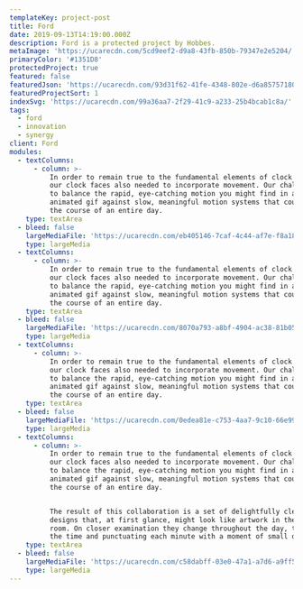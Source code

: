 ```yaml
---
templateKey: project-post
title: Ford
date: 2019-09-13T14:19:00.000Z
description: Ford is a protected project by Hobbes.
metaImage: 'https://ucarecdn.com/5cd9eef2-d9a8-43fb-850b-79347e2e5204/'
primaryColor: '#1351D8'
protectedProject: true
featured: false
featuredJson: 'https://ucarecdn.com/93d31f62-41fe-4348-802e-d6a857571804/'
featuredProjectSort: 1
indexSvg: 'https://ucarecdn.com/99a36aa7-2f29-41c9-a233-25b4bcab1c8a/'
tags:
  - ford
  - innovation
  - synergy
client: Ford
modules:
  - textColumns:
      - column: >-
          In order to remain true to the fundamental elements of clock design,
          our clock faces also needed to incorporate movement. Our challenge was
          to balance the rapid, eye-catching motion you might find in an
          animated gif against slow, meaningful motion systems that could span
          the course of an entire day.
    type: textArea
  - bleed: false
    largeMediaFile: 'https://ucarecdn.com/eb405146-7caf-4c44-af7e-f8a18cefa259/'
    type: largeMedia
  - textColumns:
      - column: >-
          In order to remain true to the fundamental elements of clock design,
          our clock faces also needed to incorporate movement. Our challenge was
          to balance the rapid, eye-catching motion you might find in an
          animated gif against slow, meaningful motion systems that could span
          the course of an entire day.
    type: textArea
  - bleed: false
    largeMediaFile: 'https://ucarecdn.com/8070a793-a8bf-4904-ac38-81b05140ce83/'
    type: largeMedia
  - textColumns:
      - column: >-
          In order to remain true to the fundamental elements of clock design,
          our clock faces also needed to incorporate movement. Our challenge was
          to balance the rapid, eye-catching motion you might find in an
          animated gif against slow, meaningful motion systems that could span
          the course of an entire day.
    type: textArea
  - bleed: false
    largeMediaFile: 'https://ucarecdn.com/0edea81e-c753-4aa7-9c10-66e99fbbf58b/'
    type: largeMedia
  - textColumns:
      - column: >-
          In order to remain true to the fundamental elements of clock design,
          our clock faces also needed to incorporate movement. Our challenge was
          to balance the rapid, eye-catching motion you might find in an
          animated gif against slow, meaningful motion systems that could span
          the course of an entire day.


          The result of this collaboration is a set of delightfully clever
          designs that, at first glance, might look like artwork in the drawing
          room. On closer examination they change throughout the day, telling
          the time and punctuating each minute with a moment of small delight.
    type: textArea
  - bleed: false
    largeMediaFile: 'https://ucarecdn.com/c58dabff-03e0-47a1-a7d6-a9ff5d4baa4d/'
    type: largeMedia
---
```


